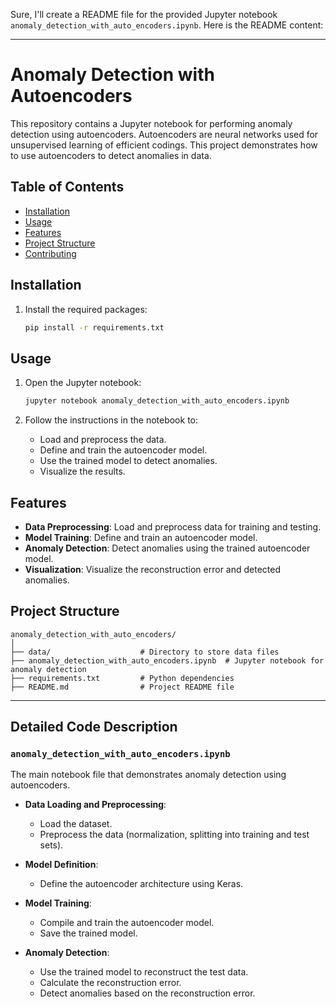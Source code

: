 Sure, I'll create a README file for the provided Jupyter notebook `anomaly_detection_with_auto_encoders.ipynb`. Here is the README content:

---

# Anomaly Detection with Autoencoders

This repository contains a Jupyter notebook for performing anomaly detection using autoencoders. Autoencoders are neural networks used for unsupervised learning of efficient codings. This project demonstrates how to use autoencoders to detect anomalies in data.

## Table of Contents

- [Installation](#installation)
- [Usage](#usage)
- [Features](#features)
- [Project Structure](#project-structure)
- [Contributing](#contributing)

## Installation

1. Install the required packages:

    ```bash
    pip install -r requirements.txt
    ```

## Usage

1. Open the Jupyter notebook:

    ```bash
    jupyter notebook anomaly_detection_with_auto_encoders.ipynb
    ```

2. Follow the instructions in the notebook to:
    - Load and preprocess the data.
    - Define and train the autoencoder model.
    - Use the trained model to detect anomalies.
    - Visualize the results.

## Features

- **Data Preprocessing**: Load and preprocess data for training and testing.
- **Model Training**: Define and train an autoencoder model.
- **Anomaly Detection**: Detect anomalies using the trained autoencoder model.
- **Visualization**: Visualize the reconstruction error and detected anomalies.

## Project Structure

```
anomaly_detection_with_auto_encoders/
│
├── data/                    # Directory to store data files
├── anomaly_detection_with_auto_encoders.ipynb  # Jupyter notebook for anomaly detection
├── requirements.txt         # Python dependencies
├── README.md                # Project README file
```

---

## Detailed Code Description

### `anomaly_detection_with_auto_encoders.ipynb`

The main notebook file that demonstrates anomaly detection using autoencoders.

- **Data Loading and Preprocessing**:
  - Load the dataset.
  - Preprocess the data (normalization, splitting into training and test sets).

- **Model Definition**:
  - Define the autoencoder architecture using Keras.

- **Model Training**:
  - Compile and train the autoencoder model.
  - Save the trained model.

- **Anomaly Detection**:
  - Use the trained model to reconstruct the test data.
  - Calculate the reconstruction error.
  - Detect anomalies based on the reconstruction error.
